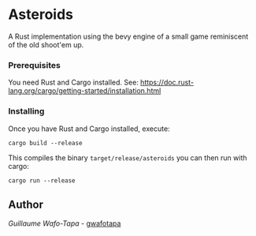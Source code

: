 # Asteroids

A Rust implementation using the bevy engine of a small game reminiscent of the old shoot'em up.

### Prerequisites

You need Rust and Cargo installed. See:
<https://doc.rust-lang.org/cargo/getting-started/installation.html>

### Installing

Once you have Rust and Cargo installed, execute:

```
cargo build --release
```

This compiles the binary `target/release/asteroids` you can then run with cargo:

```
cargo run --release
```

## Author

*Guillaume Wafo-Tapa* - [gwafotapa](https://github.com/gwafotapa)

<!-- ## License -->

<!-- This project is licensed under the GNU General Public License v3.0 - see the [LICENSE.md](LICENSE.md) file for details. -->
